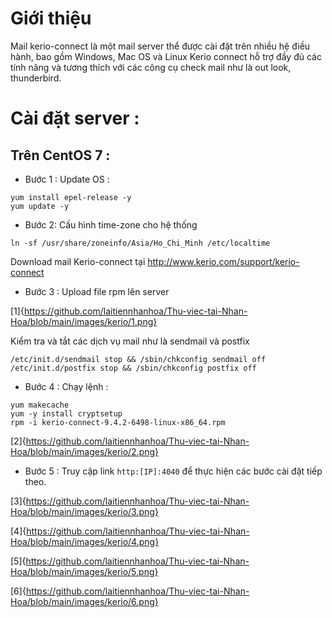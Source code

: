 # Giới thiệu

Mail kerio-connect là một mail server thể được cài đặt trên nhiều hệ điều hành, bao gồm Windows, Mac OS và Linux Kerio connect hỗ trợ đầy đủ các tính năng và tương thích với các công cụ check mail như là out look, thunderbird.

# Cài đặt server :

## Trên CentOS 7 :

 * Bước 1 : Update OS : 
 ```
 yum install epel-release -y
 yum update -y
 ```

 * Bước 2: Cấu hình time-zone cho hệ thống
```
ln -sf /usr/share/zoneinfo/Asia/Ho_Chi_Minh /etc/localtime
```

 Download mail Kerio-connect tại http://www.kerio.com/support/kerio-connect

 * Bước 3 : Upload file rpm lên server

 [1]{https://github.com/laitiennhanhoa/Thu-viec-tai-Nhan-Hoa/blob/main/images/kerio/1.png}

 Kiểm tra và tắt các dịch vụ mail như là sendmail và postfix
```
/etc/init.d/sendmail stop && /sbin/chkconfig sendmail off
/etc/init.d/postfix stop && /sbin/chkconfig postfix off
```

 * Bước 4 : Chạy lệnh :

 ```
 yum makecache
 yum -y install cryptsetup
 rpm -i kerio-connect-9.4.2-6498-linux-x86_64.rpm
```
[2]{https://github.com/laitiennhanhoa/Thu-viec-tai-Nhan-Hoa/blob/main/images/kerio/2.png}

 * Bước 5 : Truy cập link `http:[IP]:4040` để thực hiện các bước cài đặt tiếp theo.

[3]{https://github.com/laitiennhanhoa/Thu-viec-tai-Nhan-Hoa/blob/main/images/kerio/3.png}

[4]{https://github.com/laitiennhanhoa/Thu-viec-tai-Nhan-Hoa/blob/main/images/kerio/4.png}

[5]{https://github.com/laitiennhanhoa/Thu-viec-tai-Nhan-Hoa/blob/main/images/kerio/5.png}

[6]{https://github.com/laitiennhanhoa/Thu-viec-tai-Nhan-Hoa/blob/main/images/kerio/6.png}